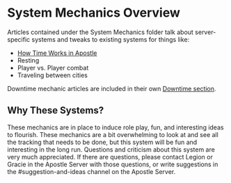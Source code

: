# System Mechanics Overview
Articles contained under the System Mechanics folder talk about server-specific systems and tweaks to existing systems for things like:
- [How Time Works in Apostle](./15.02%20Time%20in%20Apostle)
- Resting
- Player vs. Player combat
- Traveling between cities

Downtime mechanic articles are included in their own [Downtime section](../13%20Downtime/13.01%20Downtime%20Overview.md).

## Why These Systems?
These mechanics are in place to induce role play, fun, and interesting ideas to flourish. These mechanics are a bit overwhelming to look at and see all the tracking that needs to be done, but this system will be fun and interesting in the long run. Questions and criticism about this system are very much appreciated. If there are questions, please contact Legion or Gracie in the Apostle Server with those questions, or write suggestions in the #suggestion-and-ideas channel on the Apostle Server.
